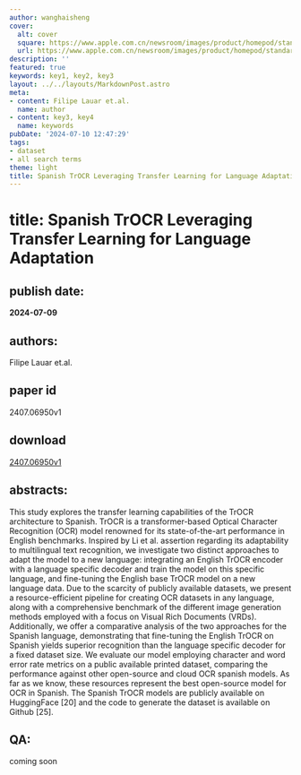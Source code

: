 ```yaml
---
author: wanghaisheng
cover:
  alt: cover
  square: https://www.apple.com.cn/newsroom/images/product/homepod/standard/Apple-HomePod-hero-230118_big.jpg.large_2x.jpg
  url: https://www.apple.com.cn/newsroom/images/product/homepod/standard/Apple-HomePod-hero-230118_big.jpg.large_2x.jpg
description: ''
featured: true
keywords: key1, key2, key3
layout: ../../layouts/MarkdownPost.astro
meta:
- content: Filipe Lauar et.al.
  name: author
- content: key3, key4
  name: keywords
pubDate: '2024-07-10 12:47:29'
tags:
- dataset
- all search terms
theme: light
title: Spanish TrOCR Leveraging Transfer Learning for Language Adaptation
---
```


# title: Spanish TrOCR Leveraging Transfer Learning for Language Adaptation 
## publish date: 
**2024-07-09** 
## authors: 
  Filipe Lauar et.al. 
## paper id
2407.06950v1
## download
[2407.06950v1](http://arxiv.org/abs/2407.06950v1)
## abstracts:
This study explores the transfer learning capabilities of the TrOCR architecture to Spanish. TrOCR is a transformer-based Optical Character Recognition (OCR) model renowned for its state-of-the-art performance in English benchmarks. Inspired by Li et al. assertion regarding its adaptability to multilingual text recognition, we investigate two distinct approaches to adapt the model to a new language: integrating an English TrOCR encoder with a language specific decoder and train the model on this specific language, and fine-tuning the English base TrOCR model on a new language data. Due to the scarcity of publicly available datasets, we present a resource-efficient pipeline for creating OCR datasets in any language, along with a comprehensive benchmark of the different image generation methods employed with a focus on Visual Rich Documents (VRDs). Additionally, we offer a comparative analysis of the two approaches for the Spanish language, demonstrating that fine-tuning the English TrOCR on Spanish yields superior recognition than the language specific decoder for a fixed dataset size. We evaluate our model employing character and word error rate metrics on a public available printed dataset, comparing the performance against other open-source and cloud OCR spanish models. As far as we know, these resources represent the best open-source model for OCR in Spanish. The Spanish TrOCR models are publicly available on HuggingFace [20] and the code to generate the dataset is available on Github [25].
## QA:
coming soon
